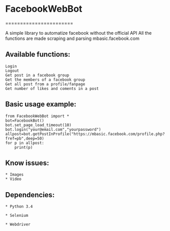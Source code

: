 # FacebookWebBot

=======================

A simple library to automatize facebook without the official API
All the functions are made scraping and parsing mbasic.facebook.com

## Available functions:

    Login
    Logout
	Get post in a facebook group
	Get the members of a facebook group
	Get all post from a profile/fanpage
	Get number of likes and coments in a post
	
## Basic usage example:

```
from FacebookWebBot import *
bot=FacebookBot()
bot.set_page_load_timeout(10)
bot.login("your@email.com","yourpassword")
allpost=bot.getPostInProfile("https://mbasic.facebook.com/profile.php?fref=pb",deep=50)
for p in allpost:
	print(p)
```

## Know issues:

    * Images
    * Video

## Dependencies:

    * Python 3.4

    * Selenium
    
    * Webdriver
